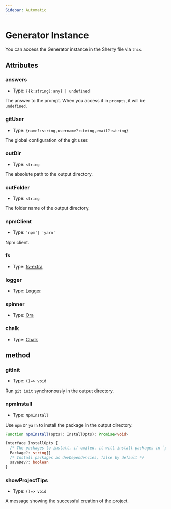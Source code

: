 ```yaml
---
Sidebar: Automatic
---
```


# Generator Instance

You can access the Generator instance in the Sherry file via `this`.

## Attributes

### answers

- Type: `{{k:string]:any} | undefined`

The answer to the prompt. When you access it in `prompts`, it will be `undefined`.

### gitUser

- Type: `{name?:string,username?:string,email?:string}`

The global configuration of the git user.

### outDir

- Type: `string`

The absolute path to the output directory.

### outFolder

- Type: `string`

The folder name of the output directory.

### npmClient

- Type: `'npm'| 'yarn'`

Npm client.

### fs

- Type: [fs-extra](https://github.com/jprichardson/node-fs-extra)

### logger

- Type: [Logger](https://github.com/saojs/sao/blob/master/lib/logger.js)

### spinner

- Type: [Ora](https://github.com/sindresorhus/ora)

### chalk

- Type: [Chalk](https://github.com/chalk/chalk)

## method

### gitInit

- Type: `()=> void`

Run `git init` synchronously in the output directory.

### npmInstall

- Type: `NpmInstall`

Use `npm` or `yarn` to install the package in the output directory.

```typescript
Function npmInstall(opts?: InstallOpts): Promise<void>

Interface InstallOpts {
  /* The packages to install, if omited, it will install packages in `package.json` */
  Package?: string[]
  /* Install packages as devDependencies, false by default */
  saveDev?: boolean
}
```

### showProjectTips

- Type: `()=> void`

A message showing the successful creation of the project.
